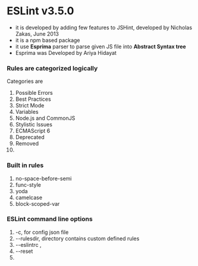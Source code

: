 # ESLint v3.5.0

* it is developed by adding few features to JSHint, developed by Nicholas Zakas, June 2013
* it is a npm based package
* it use **Esprima** parser to parse given  JS file into **Abstract Syntax tree**
* Esprima was Developed by Ariya Hidayat

### Rules are categorized logically
Categories are

1. Possible Errors
2. Best Practices
3. Strict Mode
4. Variables
5. Node.js and CommonJS
6. Stylistic Issues
7. ECMAScript 6
8. Deprecated
9. Removed
10. 



### Built in rules
1. no-space-before-semi
2. func-style
3. yoda
4. camelcase
5. block-scoped-var



### ESLint command line options
1. -c, for config json file
2. --rulesdir, directory contains custom defined rules
3. --eslintrc , 
4. --reset
5.  